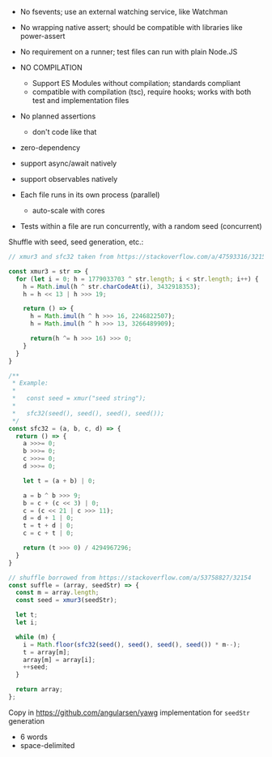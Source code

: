 - No fsevents; use an external watching service, like Watchman
- No wrapping native assert; should be compatible with libraries like
  power-assert
- No requirement on a runner; test files can run with plain Node.JS
- NO COMPILATION
  - Support ES Modules without compilation; standards compliant
  - compatible with compilation (tsc), require hooks; works with both test and
    implementation files
- No planned assertions
  - don't code like that
- zero-dependency
- support async/await natively
- support observables natively

- Each file runs in its own process (parallel)
  - auto-scale with cores
- Tests within a file are run concurrently, with a random seed (concurrent)

Shuffle with seed, seed generation, etc.:

```js
// xmur3 and sfc32 taken from https://stackoverflow.com/a/47593316/32154

const xmur3 = str => {
  for (let i = 0; h = 1779033703 ^ str.length; i < str.length; i++) {
    h = Math.imul(h ^ str.charCodeAt(i), 3432918353);
    h = h << 13 | h >>> 19;

    return () => {
      h = Math.imul(h ^ h >>> 16, 2246822507);
      h = Math.imul(h ^ h >>> 13, 3266489909);

      return(h ^= h >>> 16) >>> 0;
    }
  }
}

/**
 * Example:
 *
 *   const seed = xmur("seed string");
 *
 *   sfc32(seed(), seed(), seed(), seed());
 */
const sfc32 = (a, b, c, d) => {
  return () => {
    a >>>= 0;
    b >>>= 0;
    c >>>= 0;
    d >>>= 0;

    let t = (a + b) | 0;

    a = b ^ b >>> 9;
    b = c + (c << 3) | 0;
    c = (c << 21 | c >>> 11);
    d = d + 1 | 0;
    t = t + d | 0;
    c = c + t | 0;

    return (t >>> 0) / 4294967296;
  }
}

// shuffle borrowed from https://stackoverflow.com/a/53758827/32154
const suffle = (array, seedStr) => {
  const m = array.length;
  const seed = xmur3(seedStr);

  let t;
  let i;

  while (m) {
    i = Math.floor(sfc32(seed(), seed(), seed(), seed()) * m--);
    t = array[m];
    array[m] = array[i];
    ++seed;
  }

  return array;
};
```

Copy in https://github.com/angularsen/yawg implementation for `seedStr` generation

- 6 words
- space-delimited
